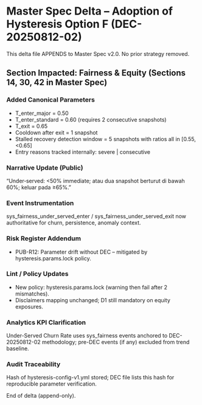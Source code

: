 # Master Spec Delta – Adoption of Hysteresis Option F (DEC-20250812-02)

This delta file APPENDS to Master Spec v2.0. No prior strategy removed.

## Section Impacted: Fairness & Equity (Sections 14, 30, 42 in Master Spec)

### Added Canonical Parameters
- T_enter_major = 0.50
- T_enter_standard = 0.60 (requires 2 consecutive snapshots)
- T_exit = 0.65
- Cooldown after exit = 1 snapshot
- Stalled recovery detection window = 5 snapshots with ratios all in [0.55, <0.65]
- Entry reasons tracked internally: severe | consecutive

### Narrative Update (Public)
“Under‑served: <50% immediate; atau dua snapshot berturut di bawah 60%; keluar pada ≥65%.”

### Event Instrumentation
sys_fairness_under_served_enter / sys_fairness_under_served_exit now authoritative for churn, persistence, anomaly context.

### Risk Register Addendum
- PUB-R12: Parameter drift without DEC – mitigated by hysteresis.params.lock policy.

### Lint / Policy Updates
- New policy: hysteresis.params.lock (warning then fail after 2 mismatches).
- Disclaimers mapping unchanged; D1 still mandatory on equity exposures.

### Analytics KPI Clarification
Under-Served Churn Rate uses sys_fairness events anchored to DEC-20250812-02 methodology; pre-DEC events (if any) excluded from trend baseline.

### Audit Traceability
Hash of hysteresis-config-v1.yml stored; DEC file lists this hash for reproducible parameter verification.

End of delta (append-only).